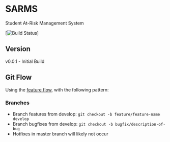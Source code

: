 # SARMS

Student At-Risk Management System

[![Build Status](https://travis-ci.org/AndrewBellamy/SARMS.svg?branch=master)]

## Version

v0.0.1 - Initial Build

## Git Flow
Using the [feature flow](https://www.atlassian.com/git/tutorials/comparing-workflows/gitflow-workflow), with the following pattern:

### Branches
*    Branch features from develop: `git checkout -b feature/feature-name develop`
*    Branch bugfixes from develop: `git checkout -b bugfix/description-of-bug`
*    Hotfixes in master branch will likely not occur
